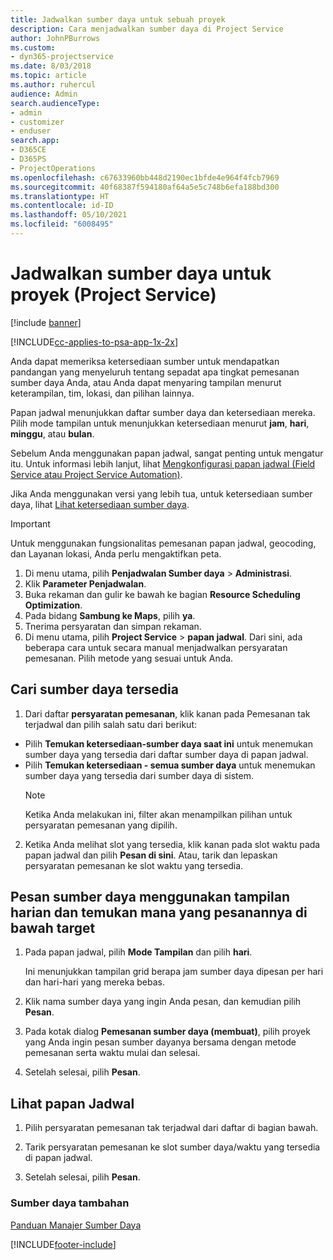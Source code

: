 ```yaml
---
title: Jadwalkan sumber daya untuk sebuah proyek
description: Cara menjadwalkan sumber daya di Project Service
author: JohnPBurrows
ms.custom:
- dyn365-projectservice
ms.date: 8/03/2018
ms.topic: article
ms.author: ruhercul
audience: Admin
search.audienceType:
- admin
- customizer
- enduser
search.app:
- D365CE
- D365PS
- ProjectOperations
ms.openlocfilehash: c67633960bb448d2190ec1bfde4e964f4fcb7969
ms.sourcegitcommit: 40f68387f594180af64a5e5c748b6efa188bd300
ms.translationtype: HT
ms.contentlocale: id-ID
ms.lasthandoff: 05/10/2021
ms.locfileid: "6008495"
---
```

# <a name="schedule-resources-for-a-project-project-service"></a>Jadwalkan sumber daya untuk proyek (Project Service)

[!include [banner](../includes/psa-now-project-operations.md)]

[!INCLUDE[cc-applies-to-psa-app-1x-2x](../includes/cc-applies-to-psa-app-1x-2x.md)]

Anda dapat memeriksa ketersediaan sumber untuk mendapatkan pandangan yang menyeluruh tentang sepadat apa tingkat pemesanan sumber daya Anda, atau Anda dapat menyaring tampilan menurut keterampilan, tim, lokasi, dan pilihan lainnya.  
  
Papan jadwal menunjukkan daftar sumber daya dan ketersediaan mereka. Pilih mode tampilan untuk menunjukkan ketersediaan menurut **jam**, **hari**, **minggu**, atau **bulan**.  
  
Sebelum Anda menggunakan papan jadwal, sangat penting untuk mengatur itu. Untuk informasi lebih lanjut, lihat [Mengkonfigurasi papan jadwal (Field Service atau Project Service Automation)](/dynamics365/field-service/configure-schedule-board).
  
Jika Anda menggunakan versi yang lebih tua, untuk ketersediaan sumber daya, lihat [Lihat ketersediaan sumber daya](../psa/view-resource-availability.md).  

> [!IMPORTANT]
>  Untuk menggunakan fungsionalitas pemesanan papan jadwal, geocoding, dan Layanan lokasi, Anda perlu mengaktifkan peta.  
> 
> 1. Di menu utama, pilih **Penjadwalan Sumber daya** > **Administrasi**.  
> 2. Klik **Parameter Penjadwalan**.  
> 3. Buka rekaman dan gulir ke bawah ke bagian **Resource Scheduling Optimization**.  
> 4. Pada bidang **Sambung ke Maps**, pilih **ya**.  
> 5. Tnerima persyaratan dan simpan rekaman.  
> 6. Di menu utama, pilih **Project Service** > **papan jadwal**. Dari sini, ada beberapa cara untuk secara manual menjadwalkan persyaratan pemesanan. Pilih metode yang sesuai untuk Anda.
  
## <a name="find-available-resources"></a>Cari sumber daya tersedia

1.  Dari daftar **persyaratan pemesanan**, klik kanan pada Pemesanan tak terjadwal dan pilih salah satu dari berikut:  
  
- Pilih **Temukan ketersediaan-sumber daya saat ini** untuk menemukan sumber daya yang tersedia dari daftar sumber daya di papan jadwal.  
- Pilih **Temukan ketersediaan - semua sumber daya** untuk menemukan sumber daya yang tersedia dari sumber daya di sistem.  
   > [!NOTE]
   >  Ketika Anda melakukan ini, filter akan menampilkan pilihan untuk persyaratan pemesanan yang dipilih.  
  
2. Ketika Anda melihat slot yang tersedia, klik kanan pada slot waktu pada papan jadwal dan pilih **Pesan di sini**. Atau, tarik dan lepaskan persyaratan pemesanan ke slot waktu yang tersedia.  
  

## <a name="book-a-resource-using-the-daily-view-and-find-whos-under-booked"></a>Pesan sumber daya menggunakan tampilan harian dan temukan mana yang pesanannya di bawah target
  
1.  Pada papan jadwal, pilih **Mode Tampilan** dan pilih **hari**.  
  
    Ini menunjukkan tampilan grid berapa jam sumber daya dipesan per hari dan hari-hari yang mereka bebas.  
  
2.  Klik nama sumber daya yang ingin Anda pesan, dan kemudian pilih **Pesan**.  
  
3.  Pada kotak dialog **Pemesanan sumber daya (membuat)**, pilih proyek yang Anda ingin pesan sumber dayanya bersama dengan metode pemesanan serta waktu mulai dan selesai.  
  
4.  Setelah selesai, pilih **Pesan**.  
  
## <a name="view-to-the-schedule-board"></a>Lihat papan Jadwal
  
1.  Pilih persyaratan pemesanan tak terjadwal dari daftar di bagian bawah.  
  
2.  Tarik persyaratan pemesanan ke slot sumber daya/waktu yang tersedia di papan jadwal.  
  
3.  Setelah selesai, pilih **Pesan**.  
  
### <a name="additional-resources"></a>Sumber daya tambahan  
 [Panduan Manajer Sumber Daya](../psa/resource-manager-guide.md)


[!INCLUDE[footer-include](../includes/footer-banner.md)]
